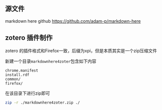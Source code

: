 ## 源文件

markdown here github https://github.com/adam-p/markdown-here

## zotero 插件制作

zotero 的插件格式和Firefox一致，后缀为xpi，但是本质其实是一个zip压缩文件

新建一个目录`markdownhere4zoter`包含如下内容

```
chrome.manifest
install.rdf
common/
firefox/
```

在该目录下进行zip即可

```sh
zip -r ./markdownhere4zoter.zip ./
```
